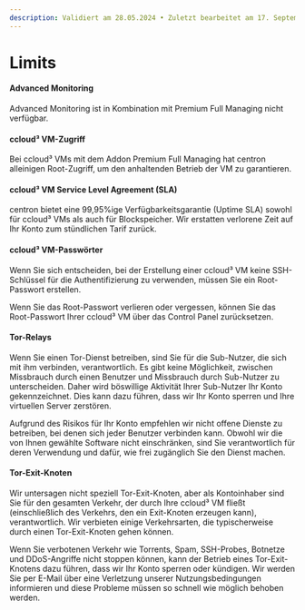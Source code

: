 ```yaml
---
description: Validiert am 28.05.2024 • Zuletzt bearbeitet am 17. September 2024
---
```


# Limits

#### Advanced Monitoring

Advanced Monitoring ist in Kombination mit Premium Full Managing nicht verfügbar.

#### ccloud³ VM-Zugriff

Bei ccloud³ VMs mit dem Addon Premium Full Managing hat centron alleinigen Root-Zugriff, um den anhaltenden Betrieb der VM zu garantieren.

#### ccloud³ VM Service Level Agreement (SLA)

centron bietet eine 99,95%ige Verfügbarkeitsgarantie (Uptime SLA) sowohl für ccloud³ VMs als auch für Blockspeicher. Wir erstatten verlorene Zeit auf Ihr Konto zum stündlichen Tarif zurück.

#### ccloud³ VM-Passwörter

Wenn Sie sich entscheiden, bei der Erstellung einer ccloud³ VM keine SSH-Schlüssel für die Authentifizierung zu verwenden, müssen Sie ein Root-Passwort erstellen.

Wenn Sie das Root-Passwort verlieren oder vergessen, können Sie das Root-Passwort Ihrer ccloud³ VM über das Control Panel zurücksetzen.

#### Tor-Relays

Wenn Sie einen Tor-Dienst betreiben, sind Sie für die Sub-Nutzer, die sich mit ihm verbinden, verantwortlich. Es gibt keine Möglichkeit, zwischen Missbrauch durch einen Benutzer und Missbrauch durch Sub-Nutzer zu unterscheiden. Daher wird böswillige Aktivität Ihrer Sub-Nutzer Ihr Konto gekennzeichnet. Dies kann dazu führen, dass wir Ihr Konto sperren und Ihre virtuellen Server zerstören.

Aufgrund des Risikos für Ihr Konto empfehlen wir nicht offene Dienste zu betreiben, bei denen sich jeder Benutzer verbinden kann. Obwohl wir die von Ihnen gewählte Software nicht einschränken, sind Sie verantwortlich für deren Verwendung und dafür, wie frei zugänglich Sie den Dienst machen.

#### Tor-Exit-Knoten

Wir untersagen nicht speziell Tor-Exit-Knoten, aber als Kontoinhaber sind Sie für den gesamten Verkehr, der durch Ihre ccloud³ VM fließt (einschließlich des Verkehrs, den ein Exit-Knoten erzeugen kann), verantwortlich. Wir verbieten einige Verkehrsarten, die typischerweise durch einen Tor-Exit-Knoten gehen können.

Wenn Sie verbotenen Verkehr wie Torrents, Spam, SSH-Probes, Botnetze und DDoS-Angriffe nicht stoppen können, kann der Betrieb eines Tor-Exit-Knotens dazu führen, dass wir Ihr Konto sperren oder kündigen. Wir werden Sie per E-Mail über eine Verletzung unserer Nutzungsbedingungen informieren und diese Probleme müssen so schnell wie möglich behoben werden.
